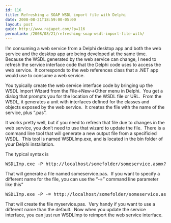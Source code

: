 ```yaml
---
id: 116
title: Refreshing a SOAP WSDL import file with Delphi
date: 2008-08-21T18:59:00-05:00
layout: post
guid: http://www.rajapet.com/?p=116
permalink: /2008/08/21/refreshing-soap-wsdl-import-file-with/
---
```

I’m consuming a web service from a Delphi desktop app and both the web service and the desktop app are being developed at the same time.   Because the WSDL generated by the web service can change, I need to refresh the service interface code that the Delphi code uses to access the web service.  It corresponds to the web references class that a .NET app would use to consume a web service.

You typically create the web service interface code by bringing up the WSDL Import Wizard from the File->New->Other menu in Delphi.  You get a dialog that prompts you for the location of the WSDL file or URL.  From the WSDL, it generates a unit with interfaces defined for the classes and objects exposed by the web service.  It creates the file with the name of the service, plus “.pas”.

It works pretty well, but if you need to refresh that file due to changes in the web service, you don’t need to use that wizard to update the file.  There is a command line tool that will generate a new output file from a specificied WSDL.  This tool is named WSDLImp.exe, and is located in the bin folder of your Delphi installation.

The typical syntax is </p> 

<pre>WSDLImp.exe -P http://localhost/somefolder/someservice.asmx?WSDL</pre></p> 

That will generate a file named someservice.pas.  If you want to specify a different name for the file, you can use the “-=” command line parameter like this&#8221;</p> 

<pre>WSDLImp.exe -P -= http://localhost/somefolder/someservice.asmx?WSDL=myservice.pas</pre></p> 

That will create the file myservice.pas.  Very handy if you want to use a different name than the default.  Now when you update the service interface, you can just run WSDLImp to reimport the web service interface.